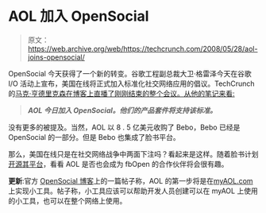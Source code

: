 # AOL 加入 OpenSocial 

> 原文：<https://web.archive.org/web/https://techcrunch.com/2008/05/28/aol-joins-opensocial/>

OpenSocial 今天获得了一个新的转变。谷歌工程副总裁大卫·格雷泽今天在谷歌 I/O 活动上宣布，美国在线将正式加入标准化社交网络应用的倡议。TechCrunch 的[马克·亨德里克森在博客上直播了刚刚结束的整个会议。从他的笔记来看:](https://web.archive.org/web/20221207212402/http://www.beta.techcrunch.com/2008/05/28/live-from-google-io/#more-17993)

> ***AOL 今日加入 OpenSocial。他们的产品套件将支持该标准。***

没有更多的被提及。当然，AOL 以 8 . 5 亿美元收购了 Bebo，Bebo 已经是 OpenSocial 的一部分。但是 Bebo 也集成了脸书平台。

那么，美国在线只是在社交网络战争中两面下注吗？看起来是这样。随着脸书计划[开源其平台](https://web.archive.org/web/20221207212402/http://www.beta.techcrunch.com/2008/05/27/facebook-confirms-plans-to-open-source-its-platform/)，看看 AOL 是否也会成为 fbOpen 的合作伙伴将会很有趣。

**更新**:官方 [OpenSocial 博客](https://web.archive.org/web/20221207212402/http://opensocialapis.blogspot.com/)上的一篇帖子称，AOL 的第一步将是在[myAOL.com](https://web.archive.org/web/20221207212402/http://www.myaol.com/)上实现小工具。帖子称，小工具应该可以帮助开发人员创建可以在 myAOL 上使用的小工具，也可以在整个网络上使用。